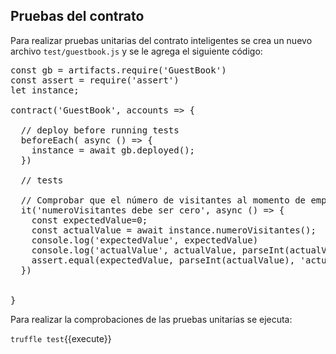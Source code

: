 ## Pruebas del contrato

Para realizar pruebas unitarias del contrato inteligentes se
crea un nuevo archivo `test/guestbook.js` y se le agrega el siguiente
código:

<pre class="file" data-filename="test/guestbook.js" data-target="replace">
const gb = artifacts.require('GuestBook')
const assert = require('assert')
let instance;

contract('GuestBook', accounts => {

  // deploy before running tests
  beforeEach( async () => {
    instance = await gb.deployed();
  })

  // tests

  // Comprobar que el número de visitantes al momento de empezar es cero
  it('numeroVisitantes debe ser cero', async () => {
    const expectedValue=0;
    const actualValue = await instance.numeroVisitantes();
    console.log('expectedValue', expectedValue)
    console.log('actualValue', actualValue, parseInt(actualValue))
    assert.equal(expectedValue, parseInt(actualValue), 'actualValue is not equal to actualValue')
  })


}
</pre>


Para realizar la comprobaciones de las pruebas unitarias se ejecuta:

`truffle test`{{execute}}
